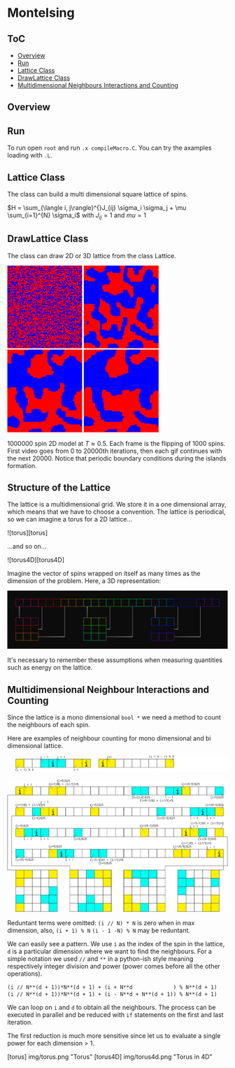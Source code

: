 # MonteIsing

## ToC
- [Overview](#overview)
- [Run](#run)
- [Lattice Class](#lattice-class)
- [DrawLattice Class](#drawlattice-class)
- [Multidimensional Neighbours Interactions and Counting](#multidimensional-neighbour-interactions-and-counting)

## Overview

## Run

To run open `root` and run `.x compileMacro.C`. You can try
the axamples loading with `.L`.

## Lattice Class

The class can build a multi dimensional square lattice of spins.

$H = \sum_{\langle i, j\rangle}^{}J_{ij} \sigma_i \sigma_j + \mu \sum_{i=1}^{N} \sigma_i$
with $J_{ij} = 1$ and $mu = 1$

## DrawLattice Class

The class can draw 2D or 3D lattice from the class Lattice.

![Cooling 2D 1][cooling2D-1] ![Cooling 2D 2][cooling2D-2]
![Cooling 2D 3][cooling2D-3] ![Cooling 2D 4][cooling2D-4]

1000000 spin 2D model at $T \approx 0.5$. Each frame is the flipping
of 1000 spins. First video goes from 0 to 20000th iterations, then
each gif continues with the next 20000. Notice that periodic
boundary conditions during the islands formation.

## Structure of the Lattice

The lattice is a multidimensional grid. We store it in a one
dimensional array, which means that we have to choose a convention.
The lattice is periodical, so we can imagine a torus for
a 2D lattice...

![torus][torus]

...and so on...

![torus4D][torus4D]

Imagine the vector of spins wrapped on itself as many times as
the dimension of the problem.
Here, a 3D representation:

![3D Lattice][3dlat]

It's necessary to remember these assumptions when measuring quantities
such as energy on the lattice.

## Multidimensional Neighbour Interactions and Counting

Since the lattice is a mono dimensional `bool *` we need a method to
count the neighbours of each spin.

Here are examples of neighbour counting for mono dimensional and
bi dimensional lattice.

![1D Model][1Dmodel]

![2D model][2Dmodel]

Reduntant terms were omitted: `(i // N) * N` is zero when in max
dimension, also, `(i + 1) % N` `(i - 1 -N) % N` may be reduntant.

We can easily see a pattern. We use `i` as the index of the
spin in the lattice, `d` is a particular dimension where we
want to find the neighbours.
For a simple notation we used `//` and `**` in a python-ish style
meaning respectively integer division and power (power comes before
all the other operations).

```
(i // N**(d + 1))*N**(d + 1) + (i + N**d             ) % N**(d + 1)
(i // N**(d + 1))*N**(d + 1) + (i - N**d + N**(d + 1)) % N**(d + 1)
```
We can loop on `i` and `d` to obtain all the neighbours. The process
can be executed in parallel and be reduced with `if` statements on
the first and last iteration.

The first reduction is much more sensitive since let us to evaluate
a single power for each dimension > 1.


[1Dmodel]: img/1D.png "1D Model"
[2Dmodel]: img/2D.png "2D Model"
[cooling2D-1]: img/1-25.gif "Cooling of 2D Lattice"
[cooling2D-2]: img/2-25.gif "Cooling of 2D Lattice"
[cooling2D-3]: img/3-25.gif "Cooling of 2D Lattice"
[cooling2D-4]: img/4-25.gif "Cooling of 2D Lattice"
[3dlat]: img/structure.png "3D lattice structure"
[torus] img/torus.png "Torus"
[torus4D] img/torus4d.png "Torus in 4D"